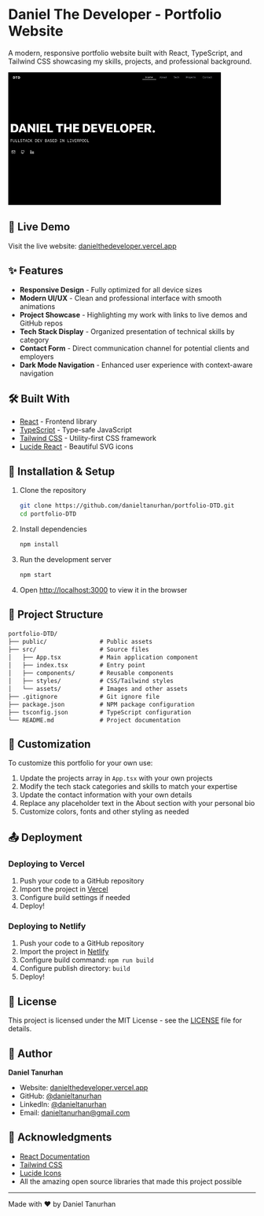 # Daniel The Developer - Portfolio Website

A modern, responsive portfolio website built with React, TypeScript, and Tailwind CSS showcasing my skills, projects, and professional background.

[![Portfolio Preview](./public/portfolio-preview.png)](https://danielthedeveloper.vercel.app)

## 🚀 Live Demo

Visit the live website: [danielthedeveloper.vercel.app](https://danielthedeveloper.vercel.app)

## ✨ Features

- **Responsive Design** - Fully optimized for all device sizes
- **Modern UI/UX** - Clean and professional interface with smooth animations
- **Project Showcase** - Highlighting my work with links to live demos and GitHub repos
- **Tech Stack Display** - Organized presentation of technical skills by category
- **Contact Form** - Direct communication channel for potential clients and employers
- **Dark Mode Navigation** - Enhanced user experience with context-aware navigation

## 🛠️ Built With

- [React](https://reactjs.org/) - Frontend library
- [TypeScript](https://www.typescriptlang.org/) - Type-safe JavaScript
- [Tailwind CSS](https://tailwindcss.com/) - Utility-first CSS framework
- [Lucide React](https://lucide.dev/) - Beautiful SVG icons

## 🔧 Installation & Setup

1. Clone the repository
   ```bash
   git clone https://github.com/danieltanurhan/portfolio-DTD.git
   cd portfolio-DTD
   ```

2. Install dependencies
   ```bash
   npm install
   ```

3. Run the development server
   ```bash
   npm start
   ```

4. Open [http://localhost:3000](http://localhost:3000) to view it in the browser

## 📂 Project Structure

```
portfolio-DTD/
├── public/               # Public assets
├── src/                  # Source files
│   ├── App.tsx           # Main application component
│   ├── index.tsx         # Entry point
│   ├── components/       # Reusable components
│   ├── styles/           # CSS/Tailwind styles
│   └── assets/           # Images and other assets
├── .gitignore            # Git ignore file
├── package.json          # NPM package configuration
├── tsconfig.json         # TypeScript configuration
└── README.md             # Project documentation
```

## 📝 Customization

To customize this portfolio for your own use:

1. Update the projects array in `App.tsx` with your own projects
2. Modify the tech stack categories and skills to match your expertise
3. Update the contact information with your own details
4. Replace any placeholder text in the About section with your personal bio
5. Customize colors, fonts and other styling as needed

## 📤 Deployment

### Deploying to Vercel

1. Push your code to a GitHub repository
2. Import the project in [Vercel](https://vercel.com)
3. Configure build settings if needed
4. Deploy!

### Deploying to Netlify

1. Push your code to a GitHub repository
2. Import the project in [Netlify](https://netlify.com)
3. Configure build command: `npm run build`
4. Configure publish directory: `build`
5. Deploy!

## 📄 License

This project is licensed under the MIT License - see the [LICENSE](LICENSE) file for details.

## 👤 Author

**Daniel Tanurhan**

- Website: [danielthedeveloper.vercel.app](https://danielthedeveloper.vercel.app)
- GitHub: [@danieltanurhan](https://github.com/danieltanurhan)
- LinkedIn: [@danieltanurhan](https://linkedin.com/in/danieltanurhan)
- Email: danieltanurhan@gmail.com

## 🙏 Acknowledgments

- [React Documentation](https://reactjs.org/docs/getting-started.html)
- [Tailwind CSS](https://tailwindcss.com/docs)
- [Lucide Icons](https://lucide.dev)
- All the amazing open source libraries that made this project possible

---

Made with ❤️ by Daniel Tanurhan
